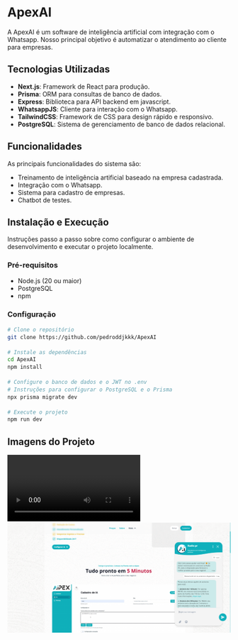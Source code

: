 # ApexAI 

A ApexAI é um software de inteligência artificial com integração com o Whatsapp. Nosso principal objetivo é automatizar o atendimento ao cliente para empresas.

## Tecnologias Utilizadas

- **Next.js**: Framework de React para produção.
- **Prisma**: ORM para consultas de banco de dados.
- **Express**: Biblioteca para API backend em javascript.
- **WhatsappJS**: Cliente para interação com o Whatsapp.
- **TailwindCSS**: Framework de CSS para design rápido e responsivo.
- **PostgreSQL**: Sistema de gerenciamento de banco de dados relacional.

## Funcionalidades

As principais funcionalidades do sistema são:

- Treinamento de inteligência artificial baseado na empresa cadastrada.
- Integração com o Whatsapp.
- Sistema para cadastro de empresas.
- Chatbot de testes.

## Instalação e Execução

Instruções passo a passo sobre como configurar o ambiente de desenvolvimento e executar o projeto localmente.

### Pré-requisitos

- Node.js (20 ou maior)
- PostgreSQL
- npm

### Configuração

```bash
# Clone o repositório
git clone https://github.com/pedroddjkkk/ApexAI

# Instale as dependências
cd ApexAI
npm install

# Configure o banco de dados e o JWT no .env
# Instruções para configurar o PostgreSQL e o Prisma
npx prisma migrate dev

# Execute o projeto
npm run dev
```


## Imagens do Projeto

![](/public/video/denovosaporra.mp4)
![Tela Inicial](/public/image.png)
